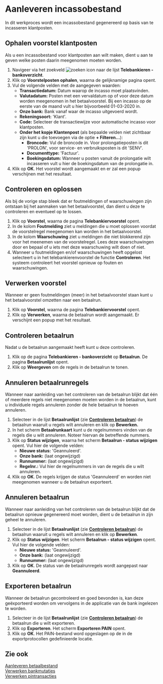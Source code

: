 # Aanleveren incassobestand

In dit werkproces wordt een incassobestand gegenereerd op basis van te incasseren klantposten.

## Ophalen voorstel klantposten

Als u een incassobestand voor klantposten aan wilt maken, dient u aan te geven welke posten daarin meegenomen moeten worden.

1. Navigeer via het zoekveld ![zoeken icon](/assets/images/zoeken.png "zoeken icon") naar de lijst **Telebankieren - bankoverzicht**.
2. Klik op **Voorstelposten ophalen**, waarna de gelijknamige pagina opent.
3. Vul de volgende velden met de aangegeven waarden:
	* **Transactiedatum:** Datum waarop de incasso moet plaatsvinden.
	* **Valutadatum:** Posten met een vervaldatum op of voor deze datum worden meegenomen in het betaalvoorstel. Bij een incasso op de eerste van de maand vult u hier bijvoorbeeld 01-03-2020 in.
	* **Onze bank:** Bank vanaf waar de incasso uitgevoerd wordt.
	* **Rekeningsoort:** 'Klant'.
	* **Code:** Selecteer de transactiewijze voor automatische incasso voor klantposten.
	* **Onder het kopje Klantenpost** (als bepaalde velden niet zichtbaar zijn kunt u die toevoegen via de optie **+ Filteren...**):
		* **Broncode:** Vul de broncode in. Voor prolongatieposten is dit 'PROLON', voor service- en verbruiksposten is dit 'SENV'.
		* **Documenttype:** 'Factuur'.
		* **Boekingsdatum:** Wanneer u posten vanuit de prolongatie wilt incasseren vult u hier de boekingsdatum van de prolongatie in.
4. Klik op **OK**. Het voorstel wordt aangemaakt en er zal een popup verschijnen met het resultaat.

## Controleren en oplossen

Als bij de vorige stap bleek dat er foutmeldingen of waarschuwingen zijn ontstaan bij het aanmaken van het betaalvoorstel, dan dient u deze te controleren en eventueel op te lossen.

1. Klik op **Voorstel**, waarna de pagina **Telebankiervoorstel** opent.
2. In de kolom **Foutmelding** ziet u meldingen die u moet oplossen voordat de voorstelregel meegenomen kan worden in het betaalvoorstel.
3. In de kolom **Waarschuwing** ziet u meldingen die niet blokkerend zijn voor het meenemen van de voorstelregel. Lees deze waarschuwingen door en bepaal of u iets met deze waarschuwing wilt doen of niet.
4. Wanneer u foutmeldingen en/of waarschuwingen heeft opgelost selecteert u in het telebankierenvoorstel de functie **Controleren**. Het systeem controleert het voorstel opnieuw op fouten en waarschuwingen.

## Verwerken voorstel

Wanneer er geen foutmeldingen (meer) in het betaalvoorstel staan kunt u het betaalvoorstel omzetten naar een betaalrun.

1. Klik op **Voorstel**, waarna de pagina **Telebankiervoorstel** opent.
2. Klik op **Verwerken**, waarna de betaalrun wordt aangemaakt. Er verschijnt een popup met het resultaat.

## Controleren betaalrun

Nadat u de betaalrun aangemaakt heeft kunt u deze controleren.

 1. Klik op de pagina **Telebankieren - bankoverzicht** op **Betaalrun**. De pagina **Betaalrunlijst** opent. 
 2. Klik op **Weergeven** om de regels in de betaalrun te tonen. 

## Annuleren betaalrunregels

Wanneer naar aanleiding van het controleren van de betaalrun blijkt dat één of meerdere regels niet meegenomen moeten worden in de betaalrun, kunt u individuele regels annuleren zonder de hele betaalrun te hoeven annuleren.

1. Selecteer in de lijst **Betaalrunlijst** (zie **[Controleren betaalrun](#controleren-betaalrun)**) de betaalrun waaruit u regels wilt annuleren en klik op **Bewerken.**
2. In het scherm **Betaalrunkaart** kunt u de regelnummers vinden van de regels die u wilt annuleren. Noteer hiervan de betreffende nummers.
3. Klik op **Status wijzigen**, waarna het scherm **Betaalrun - status wijzigen** opent. Vul hier de volgende velden:
    * **Nieuwe status:** 'Geannuleerd'.
    * **Onze bank:** (laat ongewijzigd)
    * **Runnummer:** (laat ongewijzigd)
    * **Regelnr.:** Vul hier de regelnummers in van de regels die u wilt annuleren.
4. Klik op **OK**. De regels krijgen de status 'Geannuleerd' en worden niet meegenomen wanneer u de betaalrun exporteert.

## Annuleren betaalrun

Wanneer naar aanleiding van het controleren van de betaalrun blijkt dat de betaalrun opnieuw gegenereerd moet worden, dient u de betaalrun in zijn geheel te annuleren.

1. Selecteer in de lijst **Betaalrunlijst** (zie **[Controleren betaalrun](#controleren-betaalrun)**) de betaalrun waaruit u regels wilt annuleren en klik op **Bewerken**.
2. Klik op **Status wijzigen**. Het scherm **Betaalrun - status wijzigen** opent. Vul hier de volgende velden:
    * **Nieuwe status:** 'Geannuleerd'.
    * **Onze bank:** (laat ongewijzigd)
    * **Runnummer:** (laat ongewijzigd)
3. Klik op **OK**. De status van de betaalrunregels wordt aangepast naar **Geannuleerd**.  

## Exporteren betaalrun

Wanneer de betaalrun gecontroleerd en goed bevonden is, kan deze geëxporteerd worden om vervolgens in de applicatie van de bank ingelezen te worden.

1. Selecteer in de lijst **Betaalrunlijst** (zie **[Controleren betaalrun](#controleren-betaalrun)**) de betaalrun die u wilt exporteren.
2. Klik op **Exporteren**. Het scherm **Exporteren PAIN** opent.
3. Klik op **OK**. Het PAIN-bestand word opgeslagen op de in de exportprotocollen gedefinieerde locatie.

## Zie ook

[Aanleveren betaalbestand](../aanleveren-betaalbestand/)  
[Verwerken bankmutaties](../verwerken-bankmutaties/)  
[Verwerken pintransacties](../verwerken-pintransacties/)  
